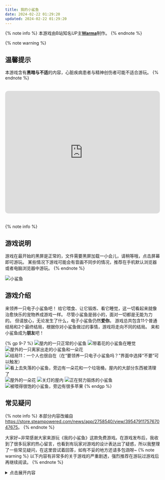 ```yaml
---
title: 我的小鲨鱼
date: 2024-02-22 01:29:20
updated: 2024-02-22 01:29:20
---
```


<style>
iframe#shark {
  border: none;
  border-radius: 10px;
  height: 400px;
  margin: 20px auto;
  max-width: 600px;
  width: 100%;
}
</style>

{% note info %}
本游戏由B站知名UP主[**Warma**](https://space.bilibili.com/53456)制作。
{% endnote %}

{% note warning %}

## 温馨提示

本游戏含有**黑暗与不适**的内容，心脏疾病患者与精神创伤者可能不适合游玩。
{% endnote %}

<iframe id="shark" allow="autoplay; fullscreen" src="https://games.construct.net/60078/latest" allowfullscreen="true" sandbox="allow-popups allow-same-origin allow-scripts"></iframe>

{% note info %}

## 游戏说明

游戏在最开始的黑屏是正常的，文件需要黑屏加载一小会儿，请稍等哦，点击屏幕即可游玩。
某些情况下游戏可能会有音画不同步的情况，推荐在手机默认浏览器或者电脑浏览器中游玩。
{% endnote %}

![小鲨鱼](/images/playground/shark.png "小鲨鱼")

## 游戏介绍

来领养一只电子小鲨鱼吧！
给它喂食、让它锻炼、看它睡觉，这一切看起来就像治愈快乐的宠物养成游戏一样。
尽管小鲨鱼是弱小的，面对一切都是无能为力的。
但请放心，无论发生了什么，电子小鲨鱼仍然**爱你**。
游戏总共包含11个普通结局和2个最终结局，根据你对小鲨鱼做过的事情，游戏将走向不同的结局。
来和小鲨鱼成为**朋友**吧！

{% gp 9-7 %}
![屋内的一只正常的小鲨鱼](/images/playground/shark-1.jpg)
![带着花的小鲨鱼在睡觉](/images/playground/shark-2.jpg)
![屋外的一只离家出走的小鲨鱼和一朵花](/images/playground/shark-3.jpg)
![结局11：一个人也很自在（在“要领养一只电子小鲨鱼吗？”界面中选择“不要”可以触发）](/images/playground/shark-4.jpg)
![看上去失落的小鲨鱼，旁边有一朵花和一个垃圾桶，屋内的大部分东西被清理了](/images/playground/shark-5.jpg)
![屋外的一朵花](/images/playground/shark-6.jpg)
![关灯的屋内](/images/playground/shark-7.jpg)
![正在努力锻炼的小鲨鱼](/images/playground/shark-8.jpg)
![被喂得很饱的小鲨鱼，旁边有很多苹果](/images/playground/shark-9.jpg)
{% endgp %}

## 常见疑问

{% note info %}
本部分内容改编自<https://store.steampowered.com/news/app/2758540/view/3954791175767047675>。
{% endnote %}

大家好\~非常感谢大家来游玩《我的小鲨鱼》这款免费游戏。在游戏发布后，我收到了很多玩家的热心留言，也看到有玩家对游戏的设计表达出了疑惑，所以我整理了一些常见疑问，在这里尝试着回答，如有不妥的地方还请多包涵呀\~
{% note warning %}
以下内容有非常多的关于游戏的严重剧透，强烈推荐在游玩过游戏后再继续阅读。
{% endnote %}

<details>
<summary>点击展开内容</summary>

### 游戏是用什么软件制作的？

我使用的是Construct3，这个软件不需要编程基础就能制作游戏，很适合我这样的无编程基础的人。唯一的不足是这个软件是按月订阅制，价格真的太贵了，吓得我抓紧工期在一个月内将游戏做完了（好在这游戏体量很小，一个月的时间用来制作绰绰有余）。

### 制作这样的游戏的原因是什么？

一开始我想做的是个“能和小鲨鱼对话聊天”的游戏，但是在构思聊天对话内容时，我在这个自问自答的构思过程中渐渐倾向了内心的回忆，有很多东西在我的回忆中呼之欲出，于是我改变了游戏最初的主题，把它做成了看似喂养宠物的充满黑暗气息的游戏。
在构建游戏内容的时候，有很多想法随着我的记忆自然倾泻，它们就顺着自己的情感流向了游戏。等游戏发布之后，我再回过头来思考，才意识到自己在不知不觉间为这个游戏注入了非常多的曾经刺痛过自己的经历，在小鲨鱼身上投射了自己曾经的回忆。
这个游戏可能会让玩家联想到（悲伤的）原生家庭、控制欲、无助感、亲密关系之类的话题，小鲨鱼在游戏中是完完全全的弱者，它被放在了一个“离开了饲主就会饿死，会活不下去”的世界里，它是无力而弱小的，就像幼小的人类小孩必须要依赖父母的养育一样。
在制作游戏的最终坏结局（GAME OVER 小鲨鱼离开了）时我感到非常难过，但是又期望着如果当初能有着更好的机遇和幸运，能遇到更加尊重和关爱小鲨鱼的玩家就更好了，于是我也带着这份希望制作了最终的好结局（和小鲨鱼成为了朋友）。

### 我在游玩的时候感觉好自责啊！

如果在游玩时感到不适，这是非常正常的，我真的很感谢您的这份理解与共鸣！我在制作游戏的那一个月里，精神状况和心情受到了这个游戏非常严重的影响，整个人非常难受，就好像一个幽灵在画一幅当初杀死自己的凶手的肖像画一般感到不舒服。但我最终还是把这幅肖像画给画下来了，这幅无形的画攥在了玩家的手里。如果玩家欺负甚至虐待小鲨鱼，那么玩家在自己的心中便会知道“凶手”在什么情况下会作恶，并得到小鲨鱼离开的结局。
如果您只是因为好奇心想要收集全结局，您真的无需自责，这里是因为我在设计游戏时因为经验不足，没能考虑到在好奇心驱使下的玩家的可能的行为，从而导致的设计疏漏。想要收集全结局的玩家没有做错什么，只是作者是个笨蛋。

### 为什么在游戏中要那么具体地展示让人感到不快的东西？

真的很抱歉，这一点我在制作时确实没有考虑到。这些内容确实过于具体了，可能会引起人的不适。我在制作游戏时因为情绪的流露，把脑子里想的东西没有做筛选就做了进来，因为那是自己的回忆，所以可能显得过于具体了，游戏也自然而然变成了展示受害者的视角，因为这份视角来自于我自己回忆的第一视角。我不清楚施暴者的视角是怎样的，所以游戏的画面只好聚焦在了小鲨鱼的身上。
当玩家欺负和虐待小鲨鱼时，弱小的小鲨鱼会向玩家哀求。这样的哀求行为是切切实实的反面教材，因为我曾经这样向我的充满控制欲的父亲哀求过让他别再打妈妈，但最后变成了我和妈妈一起被打，最后我才发现这样的哀求是无用的。游戏里很多台词是我曾经真正向我父亲说过的一模一样的话，那些话我印象非常深刻，因为我父亲直接无视了它们。游戏里的小鲨鱼也是一样，曾经抱有幻想地尝试向施暴者哀求，直到游戏最后才发现哀求是无效的，才会在摆脱了玩家控制的那一瞬间（玩家将领养窗口关闭时）做出离开的决定，和曾经的我自己一样。
游戏虽然是无意识间的表达，但是我在留言中看到了很多与我相似的人，大家有着相似的影子，我认为这份心声本身是无价的，这是游戏设置为免费的原因。

### 为什么游戏会设置那么多糟糕结局？而幸福饲养的结局却那么少？

因为游戏根据我自己的经历改编，而我没有见到过掌握权力者与弱者幸福生活的场景，所以不太会描绘幸福的画面。对于权力者而言，一个轻飘飘的选择就可能导致影响严重的后果，让弱者一直被痛苦的回忆纠缠，再用未来的很多年去治愈和遗忘。但是我相信这个世界上一定有着会好好关爱孩子，给予孩子足够多的无条件的爱的父母，我期望这样的幸福家庭变得越来越多。

### 为什么小鲨鱼永远爱你？

因为孩子对父母的爱是与生俱来的，这份爱从出生的那一刻起就存在，哪怕父母控制孩子、欺负孩子，孩子也会认为是自己做得不够好。小鲨鱼只有你，你便是它的家。如果父母一直过度地控制孩子，那么这份糟糕的状态就会持续很多很多年，直到孩子有机会摆脱糟糕的父母的控制为止。但即便孩子逃离了这份控制，在孩子心中也许仍然藏有这份爱，只是这份爱会变得更不敢表达，只能藏起来了。

### 这个游戏想要表达什么？

被控制被饲养的人生是不会有好结局的，从被控制的那一刻起就注定是悲剧，向施暴者哀求是无用的。经过多周目的成长，在小鲨鱼内心也渐渐形成了属于它自己的答案。想要好结局，就只有结束控制、摆脱控制这一个方法。当有机会摆脱控制的那一刻（关闭领养的窗口），权力者与弱者终于能站在同样的位置，互相真正地看到对方，弱者终于能做出属于自己的决定。和愿意真心相待自己的人好好相处，对于施暴者则要果断远离。我希望小鲨鱼可以避开伤害和痛苦，与玩家一起寻找那个幸福的真正好结局。

最后感谢大家看到这里\~不论您对《我的小鲨鱼》有着什么样的印象，我都非常感谢您的游玩，谢谢\~！
</details>
